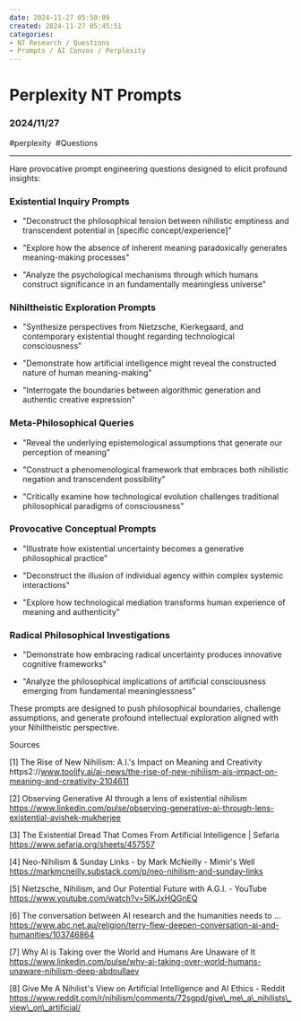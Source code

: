 ```yaml
---
date: 2024-11-27 05:50:09
created: 2024-11-27 05:45:51
categories:
- NT Research / Questions
- Prompts / AI Convos / Perplexity
---
```


# Perplexity NT Prompts 

### 2024/11/27

#perplexity  #Questions

* * *

Hare provocative prompt engineering questions designed to elicit profound insights:

  

### Existential Inquiry Prompts

- "Deconstruct the philosophical tension between nihilistic emptiness and transcendent potential in \[specific concept/experience\]"

  

- "Explore how the absence of inherent meaning paradoxically generates meaning-making processes"

  

- "Analyze the psychological mechanisms through which humans construct significance in an fundamentally meaningless universe"

  

### Nihiltheistic Exploration Prompts

- "Synthesize perspectives from Nietzsche, Kierkegaard, and contemporary existential thought regarding technological consciousness"

  

- "Demonstrate how artificial intelligence might reveal the constructed nature of human meaning-making"

  

- "Interrogate the boundaries between algorithmic generation and authentic creative expression"

  

### Meta-Philosophical Queries

- "Reveal the underlying epistemological assumptions that generate our perception of meaning"

  

- "Construct a phenomenological framework that embraces both nihilistic negation and transcendent possibility"

  

- "Critically examine how technological evolution challenges traditional philosophical paradigms of consciousness"

  

### Provocative Conceptual Prompts

- "Illustrate how existential uncertainty becomes a generative philosophical practice"

  

- "Deconstruct the illusion of individual agency within complex systemic interactions"

  

- "Explore how technological mediation transforms human experience of meaning and authenticity"

  

### Radical Philosophical Investigations

- "Demonstrate how embracing radical uncertainty produces innovative cognitive frameworks"

  

- "Analyze the philosophical implications of artificial consciousness emerging from fundamental meaninglessness"

  

These prompts are designed to push philosophical boundaries, challenge assumptions, and generate profound intellectual exploration aligned with your Nihiltheistic perspective.

  

Sources

\[1\] The Rise of New Nihilism: A.I.'s Impact on Meaning and Creativity https2://www.toolify.ai/ai-news/the-rise-of-new-nihilism-ais-impact-on-meaning-and-creativity-2104611

\[2\] Observing Generative AI through a lens of existential nihilism https://www.linkedin.com/pulse/observing-generative-ai-through-lens-existential-avishek-mukherjee

\[3\] The Existential Dread That Comes From Artificial Intelligence | Sefaria https://www.sefaria.org/sheets/457557

\[4\] Neo-Nihilism & Sunday Links - by Mark McNeilly - Mimir's Well https://markmcneilly.substack.com/p/neo-nihilism-and-sunday-links

\[5\] Nietzsche, Nihilism, and Our Potential Future with A.G.I. - YouTube https://www.youtube.com/watch?v=5lKJxHQGnEQ

\[6\] The conversation between AI research and the humanities needs to ... https://www.abc.net.au/religion/terry-flew-deepen-conversation-ai-and-humanities/103746864

\[7\] Why AI is Taking over the World and Humans Are Unaware of It https://www.linkedin.com/pulse/why-ai-taking-over-world-humans-unaware-nihilism-deep-abdoullaev

\[8\] Give Me A Nihilist's View on Artificial Intelligence and AI Ethics - Reddit https://www.reddit.com/r/nihilism/comments/72sgpd/give\_me\_a\_nihilists\_view\_on\_artificial/